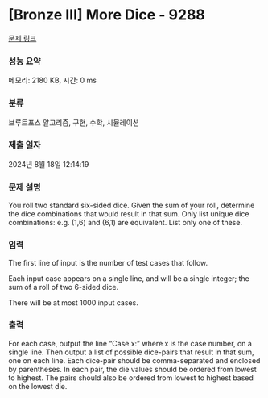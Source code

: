 # [Bronze III] More Dice - 9288 

[문제 링크](https://www.acmicpc.net/problem/9288) 

### 성능 요약

메모리: 2180 KB, 시간: 0 ms

### 분류

브루트포스 알고리즘, 구현, 수학, 시뮬레이션

### 제출 일자

2024년 8월 18일 12:14:19

### 문제 설명

<p>You roll two standard six-sided dice. Given the sum of your roll, determine the dice combinations that would result in that sum. Only list unique dice combinations: e.g. (1,6) and (6,1) are equivalent. List only one of these.</p>

### 입력 

 <p>The first line of input is the number of test cases that follow.</p>

<p>Each input case appears on a single line, and will be a single integer; the sum of a roll of two 6-sided dice.</p>

<p>There will be at most 1000 input cases.</p>

### 출력 

 <p>For each case, output the line “Case x:” where x is the case number, on a single line. Then output a list of possible dice-pairs that result in that sum, one on each line. Each dice-pair should be comma-separated and enclosed by parentheses. In each pair, the die values should be ordered from lowest to highest. The pairs should also be ordered from lowest to highest based on the lowest die.</p>

